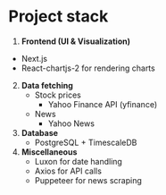 # Project stack
1. **Frontend (UI & Visualization)**
- Next.js 
- React-chartjs-2 for rendering charts
2. **Data fetching**
	- Stock prices
		- Yahoo Finance API (yfinance)
	- News
		- Yahoo News
4. **Database**
	- PostgreSQL + TimescaleDB
18. **Miscellaneous**
	- Luxon for date handling
	- Axios for API calls 
	- Puppeteer for news scraping
